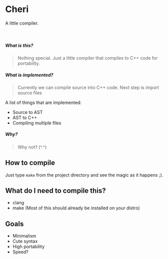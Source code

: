 # Cheri
A little compiler.
<br><br><br>

##### What is this?
> Nothing special. Just a little compiler that compiles to C++ code for portability.

##### What is implemented?
> Currently we can compile source into C++ code. Next step is import source files

A list of things that are implemented:
* Source to AST
* AST to C++
* Compiling multiple files

##### Why?
> Why not? (^.^)

## How to compile
Just type `make` from the project directory and see the magic as it happens ;).

## What do I need to compile this?
* clang
* make
(Most of this should already be installed on your distro)

## Goals
* Minimalism
* Cute syntax
* High portability
* Speed?
